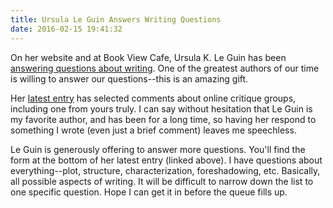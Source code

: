 ```yaml
---
title: Ursula Le Guin Answers Writing Questions
date: 2016-02-15 19:41:32
---
```


On her website and at Book View Cafe, Ursula K. Le Guin has been [answering questions about writing](http://ursulakleguin.com/Index-NavigatingOceanOfStory.html). One of the greatest authors of our time is willing to answer our questions--this is an amazing gift.

Her [latest entry](http://ursulakleguin.com/Index-NavigatingOceanOfStory.html) has selected comments about online critique groups, including one from yours truly. I can say without hesitation that Le Guin is my favorite author, and has been for a long time, so having her respond to something I wrote (even just a brief comment) leaves me speechless.

Le Guin is generously offering to answer more questions. You'll find the form at the bottom of her latest entry (linked above). I have questions about everything--plot, structure, characterization, foreshadowing, etc. Basically, all possible aspects of writing. It will be difficult to narrow down the list to one specific question. Hope I can get it in before the queue fills up.
